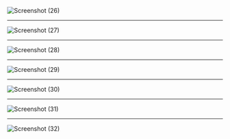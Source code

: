 ![Screenshot (26)](https://user-images.githubusercontent.com/93571027/159458812-a53bd3d7-8653-4af7-bdb0-a180e1d08253.png)  

<hr>

![Screenshot (27)](https://user-images.githubusercontent.com/93571027/159459362-8006db11-587c-4eca-b3c9-25f195ebb76f.png)

<hr>

![Screenshot (28)](https://user-images.githubusercontent.com/93571027/159462790-5a4ef150-d66d-4cae-ac95-695985513175.png)

<hr>

![Screenshot (29)](https://user-images.githubusercontent.com/93571027/159462833-42245029-3c5e-4f8a-851b-1b2aaa3b4bfa.png)

<hr>

![Screenshot (30)](https://user-images.githubusercontent.com/93571027/159462859-15bd4f96-9c5e-446d-b631-7868cb669707.png)

<hr>

![Screenshot (31)](https://user-images.githubusercontent.com/93571027/159462874-aadbfdc0-4b0c-464f-97b4-3b1abc9944f9.png)

<hr>

![Screenshot (32)](https://user-images.githubusercontent.com/93571027/159462898-65fbcf7f-b446-4851-a70d-213f1507ffd0.png)
